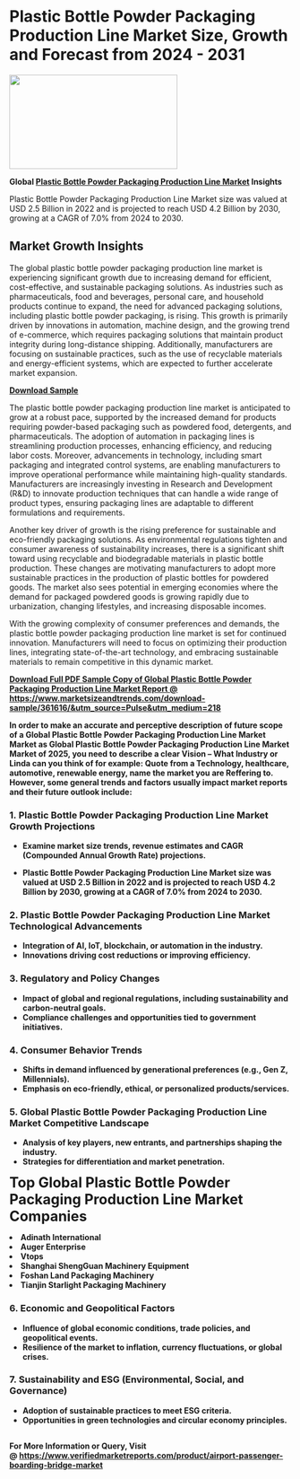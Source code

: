 <H1>Plastic Bottle Powder Packaging Production Line Market Size, Growth and Forecast from 2024 - 2031</H1><img class="aligncenter size-medium wp-image-584254" src="https://thirdeyenews.in/wp-content/uploads/2024/09/Global-Market-Research-300x168.jpeg" alt="" width="300" height="168" /><p><strong>Global&nbsp;<a href="https://www.marketsizeandtrends.com/download-sample/361616/&amp;utm_source=Pulse&amp;utm_medium=218">Plastic Bottle Powder Packaging Production Line Market</a> Insights</strong></p><p>Plastic Bottle Powder Packaging Production Line Market size was valued at USD 2.5 Billion in 2022 and is projected to reach USD 4.2 Billion by 2030, growing at a CAGR of 7.0% from 2024 to 2030.</p><p><h2>Market Growth Insights</h2> <p>The global plastic bottle powder packaging production line market is experiencing significant growth due to increasing demand for efficient, cost-effective, and sustainable packaging solutions. As industries such as pharmaceuticals, food and beverages, personal care, and household products continue to expand, the need for advanced packaging solutions, including plastic bottle powder packaging, is rising. This growth is primarily driven by innovations in automation, machine design, and the growing trend of e-commerce, which requires packaging solutions that maintain product integrity during long-distance shipping. Additionally, manufacturers are focusing on sustainable practices, such as the use of recyclable materials and energy-efficient systems, which are expected to further accelerate market expansion.</p> <p><strong><a href="download-link-here">Download Sample</a></strong></p> <p>The plastic bottle powder packaging production line market is anticipated to grow at a robust pace, supported by the increased demand for products requiring powder-based packaging such as powdered food, detergents, and pharmaceuticals. The adoption of automation in packaging lines is streamlining production processes, enhancing efficiency, and reducing labor costs. Moreover, advancements in technology, including smart packaging and integrated control systems, are enabling manufacturers to improve operational performance while maintaining high-quality standards. Manufacturers are increasingly investing in Research and Development (R&D) to innovate production techniques that can handle a wide range of product types, ensuring packaging lines are adaptable to different formulations and requirements.</p> <p>Another key driver of growth is the rising preference for sustainable and eco-friendly packaging solutions. As environmental regulations tighten and consumer awareness of sustainability increases, there is a significant shift toward using recyclable and biodegradable materials in plastic bottle production. These changes are motivating manufacturers to adopt more sustainable practices in the production of plastic bottles for powdered goods. The market also sees potential in emerging economies where the demand for packaged powdered goods is growing rapidly due to urbanization, changing lifestyles, and increasing disposable incomes.</p> <p>With the growing complexity of consumer preferences and demands, the plastic bottle powder packaging production line market is set for continued innovation. Manufacturers will need to focus on optimizing their production lines, integrating state-of-the-art technology, and embracing sustainable materials to remain competitive in this dynamic market.</p> <p><strong><a href="get-more-link-here"></p><p><span class=""><strong>Download Full PDF Sample Copy of Global Plastic Bottle Powder Packaging Production Line Market Report</strong> @ <a href="https://www.marketsizeandtrends.com/download-sample/361616/&amp;utm_source=Pulse&amp;utm_medium=218" target="_blank">https://www.marketsizeandtrends.com/download-sample/361616/&amp;utm_source=Pulse&amp;utm_medium=218</a></span></p><p>In order to make an accurate and perceptive description of future scope of a Global&nbsp;Plastic Bottle Powder Packaging Production Line Market Market as Global&nbsp;Plastic Bottle Powder Packaging Production Line Market Market of 2025, you need to describe a clear Vision &ndash; What Industry or Linda can you think of for example: Quote from a Technology, healthcare, automotive, renewable energy, name the market you are Reffering to. However, some general trends and factors usually impact market reports and their future outlook include:</p><h3>1.&nbsp;<strong>Plastic Bottle Powder Packaging Production Line Market Growth Projections</strong></h3><ul><li>Examine market size trends, revenue estimates and CAGR (Compounded Annual Growth Rate) projections.</li><li><p>Plastic Bottle Powder Packaging Production Line Market size was valued at USD 2.5 Billion in 2022 and is projected to reach USD 4.2 Billion by 2030, growing at a CAGR of 7.0% from 2024 to 2030.</p></li></ul><h3>2.&nbsp;<strong>Plastic Bottle Powder Packaging Production Line Market Technological Advancements</strong></h3><ul><li>Integration of AI, IoT, blockchain, or automation in the industry.</li><li>Innovations driving cost reductions or improving efficiency.</li></ul><h3>3.&nbsp;<strong>Regulatory and Policy Changes</strong></h3><ul><li>Impact of global and regional regulations, including sustainability and carbon-neutral goals.</li><li>Compliance challenges and opportunities tied to government initiatives.</li></ul><h3>4.&nbsp;<strong>Consumer Behavior Trends</strong></h3><ul><li>Shifts in demand influenced by generational preferences (e.g., Gen Z, Millennials).</li><li>Emphasis on eco-friendly, ethical, or personalized products/services.</li></ul><h3>5.&nbsp;<strong>Global Plastic Bottle Powder Packaging Production Line Market Competitive Landscape</strong></h3><ul><li>Analysis of key players, new entrants, and partnerships shaping the industry.</li><li>Strategies for differentiation and market penetration.</li></ul><p data-pm-slice="1 1 []"><span style="color: inherit; font-family: inherit; font-size: 25px;">Top Global Plastic Bottle Powder Packaging Production Line Market Companies</span></p><div class="" data-test-id=""><p><li>Adinath International</li><li> Auger Enterprise</li><li> Vtops</li><li> Shanghai ShengGuan Machinery Equipment</li><li> Foshan Land Packaging Machinery</li><li> Tianjin Starlight Packaging Machinery</li></p></div><h3>6.&nbsp;<strong>Economic and Geopolitical Factors</strong></h3><ul><li>Influence of global economic conditions, trade policies, and geopolitical events.</li><li>Resilience of the market to inflation, currency fluctuations, or global crises.</li></ul><h3>7.&nbsp;<strong>Sustainability and ESG (Environmental, Social, and Governance)</strong></h3><ul><li>Adoption of sustainable practices to meet ESG criteria.</li><li>Opportunities in green technologies and circular economy principles.</li></ul><h2><strong style="font-size: 14px;">For More Information or Query, Visit @&nbsp;</strong><a style="background-color: #ffffff; font-size: 14px;" href="https://www.marketsizeandtrends.com/report/plastic-bottle-powder-packaging-production-line-market/" target="_blank">https://www.verifiedmarketreports.com/product/airport-passenger-boarding-bridge-market</a></h2>
